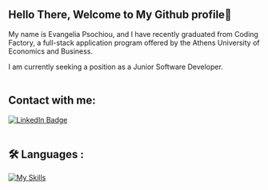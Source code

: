 ## Hello There, Welcome to My Github profile👋 


My name is Evangelia Psochiou, and I have recently graduated from Coding Factory, a full-stack application program offered by the Athens University of Economics and Business.

I am currently seeking a position as a Junior Software Developer.
<br>
<br>

## Contact with me: 
<div>
  <a href="https://www.linkedin.com/in/evangelia-psochiou-92376813a/">
    <img src="https://img.shields.io/badge/LinkedIn-blue?style=for-the-badge&logo=linkedin&logoColor=white" alt="LinkedIn Badge"/>
  </a>
</div>
<br>

## :hammer_and_wrench: Languages  :

[![My Skills](https://skillicons.dev/icons?i=java,hibernate,spring,js,nodejs,express,cs,angular,bootstrap,html,css,mongodb,mysql,sqlfigma&theme=light)](https://skillicons.dev)


